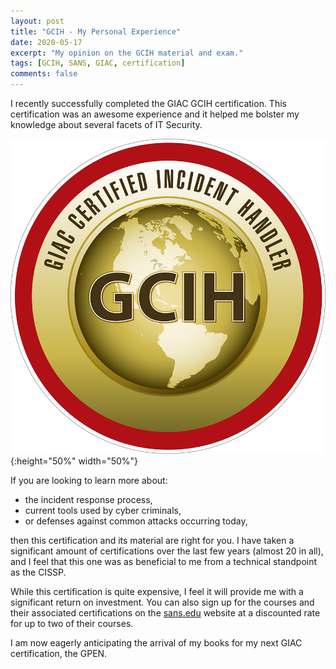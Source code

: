 ```yaml
---
layout: post
title: "GCIH - My Personal Experience"
date: 2020-05-17
excerpt: "My opinion on the GCIH material and exam."
tags: [GCIH, SANS, GIAC, certification]
comments: false
---
```


I recently successfully completed the GIAC GCIH certification. This certification was an awesome experience and it helped me bolster my knowledge about several facets of IT Security.

![test image size](/assets/img/gcih-gold.png){:height="50%" width="50%"}

If you are looking to learn more about:

* the incident response process,
* current tools used by cyber criminals,
* or defenses against common attacks occurring today,

then this certification and its material are right for you. I have taken a significant amount of certifications over the last few years (almost 20 in all), and I feel that this one was as beneficial to me from a technical standpoint as the CISSP.

While this certification is quite expensive, I feel it will provide me with a significant return on investment. You can also sign up for the courses and their associated certifications on the <a href="https://www.sans.edu">sans.edu</a> website at a discounted rate for up to two of their courses.

I am now eagerly anticipating the arrival of my books for my next GIAC certification, the GPEN.
